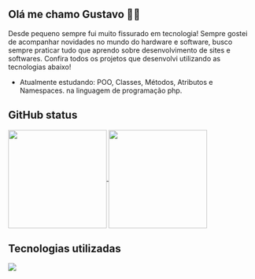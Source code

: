 ## Olá me chamo Gustavo ✋🏼
Desde pequeno sempre fui muito fissurado em tecnologia! Sempre gostei de acompanhar novidades no mundo do hardware e software, busco sempre praticar tudo que aprendo sobre desenvolvimento de sites e softwares. Confira todos os projetos que desenvolvi utilizando as tecnologias abaixo!

* Atualmente estudando: POO, Classes, Métodos, Atributos e Namespaces. na linguagem de programação php.

## GitHub status
<div>
  <a href="https://github.com/anuraghazra/github-readme-stats">
    <img height=200 align="center" src="https://github-readme-stats.vercel.app/api?username=GustavoSachetto" />
  </a>
  <a href="https://github.com/anuraghazra/convoychat">
    <img height=200 align="center" src="https://github-readme-stats.vercel.app/api/top-langs?username=GustavoSachetto&layout=compact&langs_count=8&card_width=320"/>
  </a>
</div>

## Tecnologias utilizadas
<div>
  <a href="https://skillicons.dev">
    <img src="https://skillicons.dev/icons?i=php,html,css,js,jquery,sass,bootstrap,mysql,cs,java,vscode,git" />
  </a>
</div>

